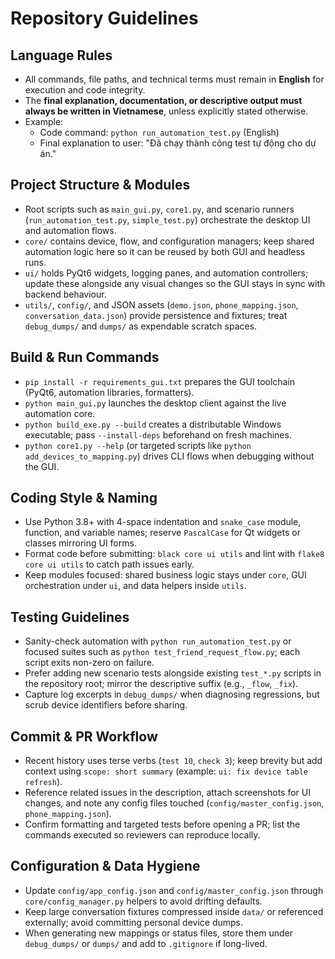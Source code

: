 # Repository Guidelines
## Language Rules
- All commands, file paths, and technical terms must remain in **English** for execution and code integrity.
- The **final explanation, documentation, or descriptive output must always be written in Vietnamese**, unless explicitly stated otherwise.
- Example:
  - Code command: `python run_automation_test.py` (English)
  - Final explanation to user: "Đã chạy thành công test tự động cho dự án."

## Project Structure & Modules
- Root scripts such as `main_gui.py`, `core1.py`, and scenario runners (`run_automation_test.py`, `simple_test.py`) orchestrate the desktop UI and automation flows.
- `core/` contains device, flow, and configuration managers; keep shared automation logic here so it can be reused by both GUI and headless runs.
- `ui/` holds PyQt6 widgets, logging panes, and automation controllers; update these alongside any visual changes so the GUI stays in sync with backend behaviour.
- `utils/`, `config/`, and JSON assets (`demo.json`, `phone_mapping.json`, `conversation_data.json`) provide persistence and fixtures; treat `debug_dumps/` and `dumps/` as expendable scratch spaces.

## Build & Run Commands
- `pip install -r requirements_gui.txt` prepares the GUI toolchain (PyQt6, automation libraries, formatters).
- `python main_gui.py` launches the desktop client against the live automation core.
- `python build_exe.py --build` creates a distributable Windows executable; pass `--install-deps` beforehand on fresh machines.
- `python core1.py --help` (or targeted scripts like `python add_devices_to_mapping.py`) drives CLI flows when debugging without the GUI.

## Coding Style & Naming
- Use Python 3.8+ with 4-space indentation and `snake_case` module, function, and variable names; reserve `PascalCase` for Qt widgets or classes mirroring UI forms.
- Format code before submitting: `black core ui utils` and lint with `flake8 core ui utils` to catch path issues early.
- Keep modules focused: shared business logic stays under `core`, GUI orchestration under `ui`, and data helpers inside `utils`.

## Testing Guidelines
- Sanity-check automation with `python run_automation_test.py` or focused suites such as `python test_friend_request_flow.py`; each script exits non-zero on failure.
- Prefer adding new scenario tests alongside existing `test_*.py` scripts in the repository root; mirror the descriptive suffix (e.g., `_flow`, `_fix`).
- Capture log excerpts in `debug_dumps/` when diagnosing regressions, but scrub device identifiers before sharing.

## Commit & PR Workflow
- Recent history uses terse verbs (`test 10`, `check 3`); keep brevity but add context using `scope: short summary` (example: `ui: fix device table refresh`).
- Reference related issues in the description, attach screenshots for UI changes, and note any config files touched (`config/master_config.json`, `phone_mapping.json`).
- Confirm formatting and targeted tests before opening a PR; list the commands executed so reviewers can reproduce locally.

## Configuration & Data Hygiene
- Update `config/app_config.json` and `config/master_config.json` through `core/config_manager.py` helpers to avoid drifting defaults.
- Keep large conversation fixtures compressed inside `data/` or referenced externally; avoid committing personal device dumps.
- When generating new mappings or status files, store them under `debug_dumps/` or `dumps/` and add to `.gitignore` if long-lived.
